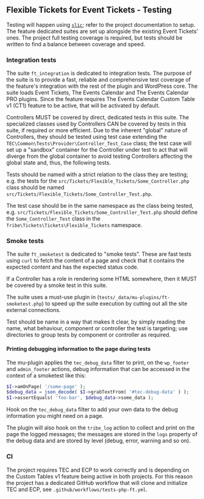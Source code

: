 ## Flexible Tickets for Event Tickets - Testing

Testing will happen using [`slic`][1]; refer to the project documentation to setup.
The feature dedicated suites are set up alongside the existing Event Tickets' ones.
The project full testing coverage is required, but tests should be written to find a balance between coverage and speed.

### Integration tests

The suite `ft_integration` is dedicated to integration tests.
The purpose of the suite is to provide a fast, reliable and comprehensive test coverage of the feature's integration
with the rest of the plugin and WordPress core.
The suite loads Event Tickets, The Events Calendar and The Events Calendar PRO plugins.
Since the feature requires The Events Calendar Custom Table v1 (CT1) feature to
be active, that will be activated by default.

Controllers MUST be covered by direct, dedicated tests in this suite. The specialized classes used by Controllers CAN be
covered by tests in this suite, if required or more efficient.
Due to the inherent "global" nature of Controllers, they should be tested using test case extending
the `TEC\Common\Tests\Provider\Controller_Test_Case` class; the test case will set up a "sandbox" container
for the Controller under test to act that will diverge from the global container to avoid testing Controllers affecting
the global state and, thus, the following tests.

Tests should be named with a strict relation to the class they are testing; e.g. the tests for
the `src/Tickets/Flexible_Tickets/Some_Controller.php` class should be named `src/Tickets/Flexible_Tickets/Some_Controller_Test.php`.

The test case should be in the same namespace as the class being tested,
e.g. `src/Tickets/Flexible_Tickets/Some_Controller_Test.php` should define the `Some_Controller_Test` class in
the `Tribe\Tickets\Tickets\Flexible_Tickets` namespace.

### Smoke tests

The suite `ft_smoketest` is dedicated to "smoke tests".
These are fast tests using `curl` to fetch the content of a page and check that it contains the expected content and has
the expected status code.

If a Controller has a role in rendering some HTML somewhere, then it MUST be covered by a smoke test in this suite.

The suite uses a must-use plugin in (`tests/_data/mu-plugins/ft-smoketest.php`) to speed up the suite execution by
cutting out all the site external connections.

Test should be name in a way that makes it clear, by simply reading the name, what behaviour, component or controller
the test is targeting; use directories to group tests by component or controller as required.

#### Printing debugging information to the page during tests

The mu-plugin applies the `tec_debug_data` filter to print, on the `wp_footer` and `admin_footer` actions, debug
information that can be accessed in the context of a smoketest like this:

```php
$I->amOnPage( '/some-page' );
$debug_data = json_decode( $I->grabTextFrom( '#tec-debug-data' ) );
$I->assertEquals( 'foo-bar', $debug_data->some_data );
```

Hook on the `tec_debug_data` filter to add your own data to the debug information you might need on a page.

The plugin will also hook on the `tribe_log` action to collect and print on the page the logged messages; the messages
are stored in the `logs` property of the debug data and are stored by level (debug, error, warning and so on).

### CI

The project requires TEC and ECP to work correctly and is depending on the Custom Tables v1 feature being active in both
projects.
For this reason the project has a dedicated GitHub workflow that will clone and initialize TEC and ECP,
see `.github/workflows/tests-php-ft.yml`.

[1]: https://github.com/stellarwp/slic
